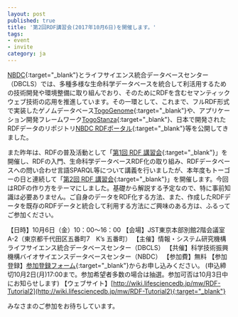 ```yaml
---
layout: post
published: true
title: '第2回RDF講習会(2017年10月6日)を開催します。'
tags:
- event
- invite
category: ja
---
```


[NBDC](http://biosciencedbc.jp/){:target="_blank"}とライフサイエンス統合データベースセンター（DBCLS）では、多種多様な生命科学データベースを統合して利活用するための技術開発や環境整備に取り組んでおり、そのためにRDFを含むセマンティックウェブ技術の応用を推進しています。その一環として、これまで、フルRDF形式で実装したゲノムデータベース[TogoGenome](http://togogenome.org/){:target="_blank"}や、アプリケーション開発フレームワーク[TogoStanza](http://www.togostanza.org/){:target="_blank"}、日本で開発されたRDFデータのリポジトリ[NBDC RDFポータル](https://integbio.jp/rdf/){:target="_blank"}等を公開してきました。
 
また昨年は、RDFの普及活動として「[第1回 RDF 講習会](http://wiki.lifesciencedb.jp/mw/RDF-Tutorial1){:target="_blank"}」を開催し、RDFの入門、生命科学データベースRDF化の取り組み、RDFデータベースへの問い合わせ言語SPARQL等について講義を行いましたが、本年度もトーゴーの日と連続して「[第2回 RDF 講習会](http://wiki.lifesciencedb.jp/mw/RDF-Tutorial2){:target="_blank"}」を開催します。今回はRDFの作り方をテーマにしました。基礎から解説する予定なので、特に事前知識は必要ありません。ご自身のデータをRDF化する方法、また、作成したRDFデータを既存のRDFデータと統合して利用する方法にご興味のある方は、ふるってご参加ください。
 

【日時】10月6日（金）10：00～16：00
【会場】JST東京本部別館2階会議室A-2（東京都千代田区五番町7　K’s 五番町）
【主催】情報・システム研究機構ライフサイエンス統合データベースセンター（DBCLS）
【共催】科学技術振興機構バイオサイエンスデータベースセンター（NBDC）
【参加費】無料
【参加登録】[参加登録フォーム](https://form.jst.go.jp/enquetes/rdf2){:target="_blank"}からお申し込みください。
(申込締切10月2日(月)17:00まで。参加希望者多数の場合は抽選。参加可否は10月3日中にお知らせします)
【ウェブサイト】[http://wiki.lifesciencedb.jp/mw/RDF-Tutorial2](http://wiki.lifesciencedb.jp/mw/RDF-Tutorial2){:target="_blank"}
 
みなさまのご参加をお待ちしています。